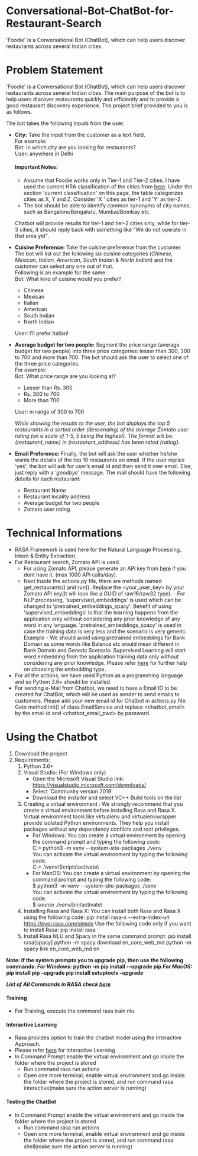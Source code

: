 # Conversational-Bot-ChatBot-for-Restaurant-Search
'Foodie' is a Conversational Bot (ChatBot), which can help users discover restaurants across several Indian cities.

# Problem Statement
'Foodie' is a Conversational Bot (ChatBot), which can help users discover restaurants across several Indian cities. 
The main purpose of the bot is to help users discover restaurants quickly and efficiently and to provide a good restaurant discovery experience. The project brief provided to you is as follows.

The bot takes the following inputs from the user:
- **City:** Take the input from the customer as a text field.\
  For example:\
  Bot: In which city are you looking for restaurants?\
  User: anywhere in Delhi
  #### Important Notes: 
  - Assume that Foodie works only in Tier-1 and Tier-2 cities. I have used the current HRA classification of the cities from [here](https://en.wikipedia.org/wiki/Classification_of_Indian_cities). Under the section 'current classification' on this page, the table categorizes cities as X, Y and Z. Consider 'X ' cities as tier-1 and 'Y' as tier-2. 
  - The bot should be able to identify common synonyms of city names, such as Bangalore/Bengaluru, Mumbai/Bombay etc.
 
  Chatbot will provide results for tier-1 and tier-2 cities only, while for tier-3 cities, it should reply back with something like "We do not operate in that area yet".
- **Cuisine Preference:** Take the cuisine preference from the customer. The bot will list out the following six cuisine categories (*Chinese, Mexican, Italian, American, South Indian & North Indian*) and the customer can select any one out of that.\
  Following is an example for the same:\
  Bot: What kind of cuisine would you prefer?
  - Chinese
  - Mexican
  - Italian
  - American
  - South Indian
  - North Indian 
  
  User: I’ll prefer Italian!
  
- **Average budget for two people:** Segment the price range (average budget for two people) into three price categories: lesser than 300, 300 to 700 and more than 700. The bot should ask the user to select one of the three price categories.\
  For example:\
  Bot: What price range are you looking at?
  - Lesser than Rs. 300
  - Rs. 300 to 700
  - More than 700
 
  User: in range of 300 to 700
  
  *While showing the results to the user, the bot displays the top 5 restaurants in a sorted order (descending) of the average Zomato user rating (on a scale of 1-5, 5 being the highest). The format will be: {restaurant_name} in {restaurant_address} has been rated {rating}.*
  
- **Email Preference:** Finally, the bot will ask the user whether he/she wants the details of the top 10 restaurants on email. If the user replies 'yes', the bot will ask for user’s email id and then send it over email. Else, just reply with a *'goodbye'* message. 
  The mail should have the following details for each restaurant:  
  - Restaurant Name
  - Restaurant locality address
  - Average budget for two people
  - Zomato user rating

# Technical Informations
- RASA Framework is used here for the Natural Language Processing, Intent & Entity Extraction.
- For Restaurant search, Zomato API is used. 
  - For using Zomato API, please generate an API key from [here](https://developers.zomato.com/api?lang=tr) if you dont have it. (max 1000 API calls/day).
  - Next Inside the actions.py file, there are methods named get_restaurants() and run(). Replace the <your_user_key> by your Zomato API key(It will look like a GUID of raw16/raw32 type). - For NLP processing, 'supervised_embeddings' is used which can be changed to 'pretrained_embeddings_spacy'. Benefit of using 'supervised_embeddings' is that the learning happens from the application only without considering any prior knowledge of any word in any language. 'pretrained_embeddings_spacy' is used in case the training data is very less and the scenario is very generic. Example - We should avoid using pretrained embeddings for Bank Domain as some words like Balance etc would mean different in Bank Domain and Generic Scenario. Supervised Learning will start word embedding from the application training data only without considering any prior knowledge. Please refer [here](https://rasa.com/docs/rasa/nlu/choosing-a-pipeline/#id16) for further help on choosing the embedding type.
- For all the actions, we have used Python as a programming language and so Python 3.6+ should be installed 
- For sending e-Mail from Chatbot, we need to have a Email ID to be created for ChatBot, which will be used as sender to send emails to customers. Please add your new email id for Chatbot in actions.py file. Goto method init() of class EmailService and replace <chatbot_email> by the email id and <chatbot_email_pwd> by password. 

# Using the Chatbot
1. Download the project
2. Requirements: 
   1. Python 3.6+
   2. Visual Studio: (For Windows only)
      - Open the Microsoft Visual Studio link: https://visualstudio.microsoft.com/downloads/
      - Select ‘Community version 2019’
      - Download the installer and select VC++ Build tools on the list
   3. Creating a virtual environment : We strongly recommend that you create a virtual environment before installing Rasa and Rasa X.
      Virtual environment tools like virtualenv and virtualenvwrapper provide isolated Python environments. They help you install packages without any dependency conflicts and root privileges.
      - For Windows:
        You can create a virtual environment by opening the command prompt and typing the following code:\
        C:\> python3 -m venv --system-site-packages ./venv\
        You can activate the virtual environment by typing the following code:\
        C:\> .\venv\Scripts\activate\
      - For MacOS:
        You can create a virtual environment by opening the command prompt and typing the following code:\
        $ python3 -m venv --system-site-packages ./venv\
        You can activate the virtual environment by typing the following code:\
        $ source ./venv/bin/activate\
   4. Installing Rasa and Rasa X: 
      You can install both Rasa and Rasa X using the following code:
      pip install rasa-x --extra-index-url https://pypi.rasa.com/simple
      Use the following code only if you want to install Rasa:
      pip install rasa 
   5. Install Rasa NLU and Spacy in the same command prompt:
      pip install rasa[spacy]
      python -m spacy download en_core_web_md
      python -m spacy link en_core_web_md en
      
  **Note: If the system prompts you to upgrade pip, then use the following commands:
  *For Windows:*
  python -m pip install --upgrade pip
  *For MacOS:*
  pip install pip –upgrade
  pip install setuptools –upgrade**
  
  ***List of All Commands in RASA check [here](https://rasa.com/docs/rasa/user-guide/command-line-interface/)***

#### Training
- For Training, execute the command rasa train nlu
#### Interactive Learning
- Rasa provides option to train the chatbot model using the Interactive Approach.
- Please refer [here](https://rasa.com/docs/rasa/core/interactive-learning/) for Interactive Learning
- In Command Prompt enable the virtual environment and go inside the folder where the project is stored
  - Run command rasa run actions
  - Open one more terminal, enable virtual environment and go inside the folder where the project is stored, and run command rasa interactive(make sure the action server is running)
#### Testing the ChatBot
- In Command Prompt enable the virtual environment and go inside the folder where the project is stored
  - Run command rasa run actions
  - Open one more terminal, enable virtual environment and go inside the folder where the project is stored, and run command rasa shell(make sure the action server is running)
  
  
  
